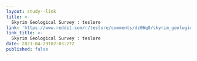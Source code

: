 ```yaml
---
layout: study--link
title: >-
  Skyrim Geological Survey : teslore
link: 'https://www.reddit.com/r/teslore/comments/dz06q0/skyrim_geological_survey/'
link_title: >-
  Skyrim Geological Survey : teslore
date: 2021-04-29T02:03:27Z
published: false
---
```


